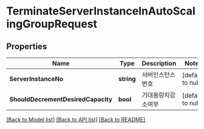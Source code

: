 # TerminateServerInstanceInAutoScalingGroupRequest

## Properties
Name | Type | Description | Notes
------------ | ------------- | ------------- | -------------
**ServerInstanceNo** | **string** | 서버인스턴스번호 | [default to null]
**ShouldDecrementDesiredCapacity** | **bool** | 기대용량치감소여부 | [default to null]

[[Back to Model list]](../README.md#documentation-for-models) [[Back to API list]](../README.md#documentation-for-api-endpoints) [[Back to README]](../README.md)


